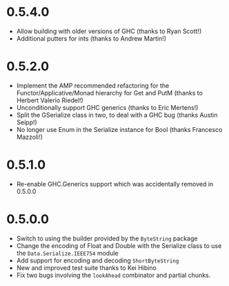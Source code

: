 
0.5.4.0
=======

* Allow building with older versions of GHC (thanks to Ryan Scott!)
* Additional putters for ints (thanks to Andrew Martin!)

0.5.2.0
======

* Implement the AMP recommended refactoring for the Functor/Applicative/Monad
  hierarchy for Get and PutM (thanks to Herbert Valerio Riedel!)
* Unconditionally support GHC generics (thanks to Eric Mertens!)
* Split the GSerialize class in two, to deal with a GHC bug (thanks Austin Seipp!)
* No longer use Enum in the Serialize instance for Bool (thanks Francesco Mazzoli!)

0.5.1.0
=======

* Re-enable GHC.Generics support which was accidentally removed in 0.5.0.0

0.5.0.0
=======

* Switch to using the builder provided by the `ByteString` package
* Change the encoding of Float and Double with the Serialize class to use the
  `Data.Serialize.IEEE754` module
* Add support for encoding and decoding `ShortByteString`
* New and improved test suite thanks to Kei Hibino
* Fix two bugs involving the `lookAhead` combinator and partial chunks.
